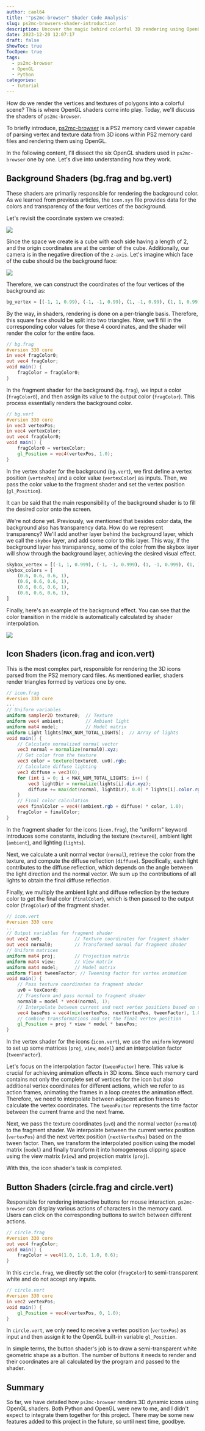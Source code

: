 ```yaml
---
author: caol64
title: '"ps2mc-browser" Shader Code Analysis'
slug: ps2mc-browsers-shader-introduction
description: Uncover the magic behind colorful 3D rendering using OpenGL Shader with the ps2mc-browser. Dive deep into how polygons, vertices, and textures combine to create vibrant tabletop graphics.
date: 2023-12-20 12:07:17
draft: false
ShowToc: true
TocOpen: true
tags:
  - ps2mc-browser
  - OpenGL
  - Python
categories:
  - Tutorial
---
```

How do we render the vertices and textures of polygons into a colorful scene? This is where OpenGL shaders come into play. Today, we'll discuss the shaders of `ps2mc-browser`.

To briefly introduce, [ps2mc-browser](https://github.com/caol64/ps2mc-browser) is a PS2 memory card viewer capable of parsing vertex and texture data from 3D icons within PS2 memory card files and rendering them using OpenGL.

In the following content, I'll dissect the six OpenGL shaders used in `ps2mc-browser` one by one. Let's dive into understanding how they work.

## Background Shaders (bg.frag and bg.vert)

These shaders are primarily responsible for rendering the background color. As we learned from previous articles, the `icon.sys` file provides data for the colors and transparency of the four vertices of the background.

Let's revisit the coordinate system we created:

![](imgs/posts/2023-10-09-rendering-ps2-3d-icon/%E5%AD%98%E5%82%A8%E5%8D%A1-%E5%9D%90%E6%A0%87%E7%B3%BB.jpg)

Since the space we create is a cube with each side having a length of 2, and the origin coordinates are at the center of the cube. Additionally, our camera is in the negative direction of the `z-axis`. Let's imagine which face of the cube should be the background face:

![](imgs/posts/2023-12-20-ps2mc-browsers-shader-introduction/image.webp)

Therefore, we can construct the coordinates of the four vertices of the background as:

```python
bg_vertex = [(-1, 1, 0.99), (-1, -1, 0.99), (1, -1, 0.99), (1, 1, 0.99)]
```

By the way, in shaders, rendering is done on a per-triangle basis. Therefore, this square face should be split into two triangles. Now, we'll fill in the corresponding color values for these 4 coordinates, and the shader will render the color for the entire face.

```glsl
// bg.frag
#version 330 core
in vec4 fragColor0;
out vec4 fragColor;
void main() {
    fragColor = fragColor0;
}
```

In the fragment shader for the background (`bg.frag`), we input a color (`fragColor0`), and then assign its value to the output color (`fragColor`). This process essentially renders the background color.

```glsl
// bg.vert
#version 330 core
in vec3 vertexPos;
in vec4 vertexColor;
out vec4 fragColor0;
void main() {
    fragColor0 = vertexColor;
    gl_Position = vec4(vertexPos, 1.0);
}
```

In the vertex shader for the background (`bg.vert`), we first define a vertex position (`vertexPos`) and a color value (`vertexColor`) as inputs. Then, we pass the color value to the fragment shader and set the vertex position (`gl_Position`).

It can be said that the main responsibility of the background shader is to fill the desired color onto the screen.

We're not done yet. Previously, we mentioned that besides color data, the background also has transparency data. How do we represent transparency? We'll add another layer behind the background layer, which we call the `skybox` layer, and add some color to this layer. This way, if the background layer has transparency, some of the color from the skybox layer will show through the background layer, achieving the desired visual effect.

```python
skybox_vertex = [(-1, 1, 0.999), (-1, -1, 0.999), (1, -1, 0.999), (1, 1, 0.999)]
skybox_colors = [
    (0.6, 0.6, 0.6, 1),
    (0.6, 0.6, 0.6, 1),
    (0.6, 0.6, 0.6, 1),
    (0.6, 0.6, 0.6, 1),
]
```

Finally, here's an example of the background effect. You can see that the color transition in the middle is automatically calculated by shader interpolation.

![](imgs/posts/2023-12-20-ps2mc-browsers-shader-introduction/截屏2023-12-20%2014.41.10.webp)

## Icon Shaders (icon.frag and icon.vert)

This is the most complex part, responsible for rendering the 3D icons parsed from the PS2 memory card files. As mentioned earlier, shaders render triangles formed by vertices one by one.

```glsl
// icon.frag
#version 330 core
...
// Uniform variables
uniform sampler2D texture0;  // Texture
uniform vec4 ambient;        // Ambient light
uniform mat4 model;          // Model matrix
uniform Light lights[MAX_NUM_TOTAL_LIGHTS];  // Array of lights
void main() {
    // Calculate normalized normal vector
    vec3 normal = normalize(normal0).xyz;
    // Get color from the texture
    vec3 color = texture(texture0, uv0).rgb;
    // Calculate diffuse lighting
    vec3 diffuse = vec3(0);
    for (int i = 0; i < MAX_NUM_TOTAL_LIGHTS; i++) {
        vec3 lightDir = normalize(lights[i].dir.xyz);
        diffuse += max(dot(normal, lightDir), 0.0) * lights[i].color.rgb;
    }
    // Final color calculation
    vec4 finalColor = vec4((ambient.rgb + diffuse) * color, 1.0);
    fragColor = finalColor;
}
```

In the fragment shader for the icons (`icon.frag`), the "uniform" keyword introduces some constants, including the texture (`texture0`), ambient light (`ambient`), and lighting (`lights`).

Next, we calculate a unit normal vector (`normal`), retrieve the color from the texture, and compute the diffuse reflection (`diffuse`). Specifically, each light contributes to the diffuse reflection, which depends on the angle between the light direction and the normal vector. We sum up the contributions of all lights to obtain the final diffuse reflection.

Finally, we multiply the ambient light and diffuse reflection by the texture color to get the final color (`finalColor`), which is then passed to the output color (`fragColor`) of the fragment shader.

```glsl
// icon.vert
#version 330 core
...
// Output variables for fragment shader
out vec2 uv0;            // Texture coordinates for fragment shader
out vec4 normal0;        // Transformed normal for fragment shader
// Uniform matrices
uniform mat4 proj;       // Projection matrix
uniform mat4 view;       // View matrix
uniform mat4 model;      // Model matrix
uniform float tweenFactor; // Tweening factor for vertex animation
void main() {
    // Pass texture coordinates to fragment shader
    uv0 = texCoord;
    // Transform and pass normal to fragment shader
    normal0 = model * vec4(normal, 1);
    // Interpolate between current and next vertex positions based on tween factor
    vec4 basePos = vec4(mix(vertexPos, nextVertexPos, tweenFactor), 1.0);
    // Combine transformations and set the final vertex position
    gl_Position = proj * view * model * basePos;
}
```

In the vertex shader for the icons (`icon.vert`), we use the `uniform` keyword to set up some matrices (`proj`, `view`, `model`) and an interpolation factor (`tweenFactor`).

Let's focus on the interpolation factor (`tweenFactor`) here. This value is crucial for achieving animation effects in 3D icons. Since each memory card contains not only the complete set of vertices for the icon but also additional vertex coordinates for different actions, which we refer to as action frames, animating the frames in a loop creates the animation effect. Therefore, we need to interpolate between adjacent action frames to calculate the vertex coordinates. The `tweenFactor` represents the time factor between the current frame and the next frame.

Next, we pass the texture coordinates (`uv0`) and the normal vector (`normal0`) to the fragment shader. We interpolate between the current vertex position (`vertexPos`) and the next vertex position (`nextVertexPos`) based on the tween factor. Then, we transform the interpolated position using the model matrix (`model`) and finally transform it into homogeneous clipping space using the view matrix (`view`) and projection matrix (`proj`).

With this, the icon shader's task is completed.

## Button Shaders (circle.frag and circle.vert)

Responsible for rendering interactive buttons for mouse interaction. `ps2mc-browser` can display various actions of characters in the memory card. Users can click on the corresponding buttons to switch between different actions.

```glsl
// circle.frag
#version 330 core
out vec4 fragColor;
void main() {
    fragColor = vec4(1.0, 1.0, 1.0, 0.6);
}
```

In this `circle.frag`, we directly set the color (`fragColor`) to semi-transparent white and do not accept any inputs.

```glsl
// circle.vert
#version 330 core
in vec2 vertexPos;
void main() {
    gl_Position = vec4(vertexPos, 0, 1.0);
}
```

In `circle.vert`, we only need to receive a vertex position (`vertexPos`) as input and then assign it to the OpenGL built-in variable `gl_Position`.

In simple terms, the button shader's job is to draw a semi-transparent white geometric shape as a button. The number of buttons it needs to render and their coordinates are all calculated by the program and passed to the shader.

## Summary

So far, we have detailed how `ps2mc-browser` renders 3D dynamic icons using OpenGL shaders. Both Python and OpenGL were new to me, and I didn't expect to integrate them together for this project. There may be some new features added to this project in the future, so until next time, goodbye.